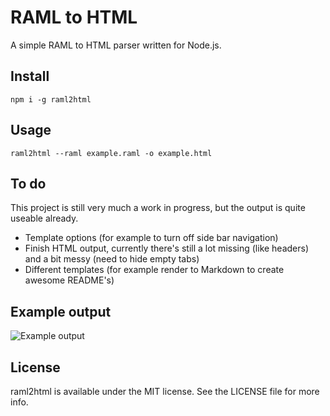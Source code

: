 # RAML to HTML

A simple RAML to HTML parser written for Node.js.


## Install
```
npm i -g raml2html
```


## Usage
```
raml2html --raml example.raml -o example.html
```

## To do
This project is still very much a work in progress, but the output is quite useable already.

* Template options (for example to turn off side bar navigation)
* Finish HTML output, currently there's still a lot missing (like headers) and a bit messy (need to hide empty tabs)
* Different templates (for example render to Markdown to create awesome README's)


## Example output
![Example output](https://raw.github.com/kevinrenskers/raml2html/master/example.png)


## License
raml2html is available under the MIT license. See the LICENSE file for more info.
